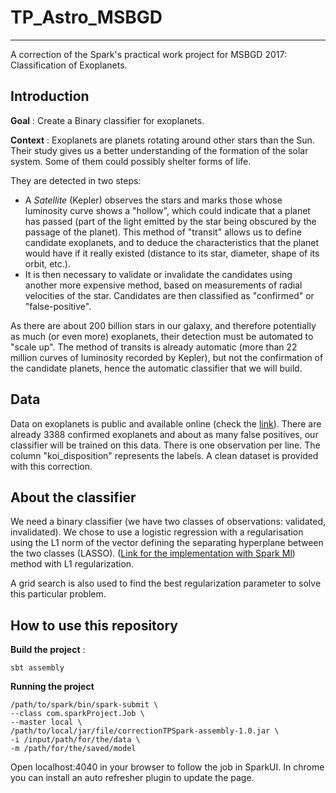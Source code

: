 # TP_Astro_MSBGD
---
A correction of the Spark's practical work project for MSBGD 2017: Classification of Exoplanets.

## Introduction
**Goal**  : Create a Binary classifier for exoplanets.

**Context** : Exoplanets are planets rotating around other stars than the Sun. Their study gives us a better understanding of the formation of the solar system. Some of them could possibly shelter forms of life.


They are detected in two steps:
* A *Satellite* (Kepler) observes the stars and marks those whose luminosity curve shows a "hollow", which could indicate that a planet has passed (part of the light emitted by the star being obscured by the passage of the planet). This method of "transit" allows us to define candidate exoplanets, and to deduce the characteristics that the planet would have if it really existed (distance to its star, diameter, shape of its orbit, etc.).
* It is then necessary to validate or invalidate the candidates using another more expensive method, based on measurements of radial velocities of the star. Candidates are then classified as "confirmed" or "false-positive".

As there are about 200 billion stars in our galaxy, and therefore potentially as much (or even more) exoplanets, their detection must be automated to "scale up". The method of transits is already automatic (more than 22 million curves of luminosity recorded by Kepler), but not the confirmation of the candidate planets, hence the automatic classifier that we will build.

## Data
Data on exoplanets is public and available online (check the [link](http://exoplanetarchive.ipac.caltech.edu/index.html)). There are already 3388 confirmed exoplanets and about as many false positives, our classifier will be trained on this data. There is one observation per line. The column "koi_disposition" represents the labels. 
A clean dataset is provided with this correction.

## About the classifier
We need a binary classifier (we have two classes of observations: validated, invalidated).
We chose to use a logistic regression with a regularisation using the L1 norm of the vector defining the separating hyperplane between the two classes (LASSO).
([Link for the implementation with Spark Ml](http://spark.apache.org/docs/latest/api/scala/index.html#org.apache.spark.ml.classification.LogisticRegression)) method with L1 regularization.

A grid search is also used to find the best regularization parameter to solve this particular problem.

## How to use this repository

**Build the project** :
```
sbt assembly
```

**Running the project**

```
/path/to/spark/bin/spark-submit \
--class com.sparkProject.Job \
--master local \
/path/to/local/jar/file/correctionTPSpark-assembly-1.0.jar \
-i /input/path/for/the/data \
-m /path/for/the/saved/model
```

Open localhost:4040 in your browser to follow the job in SparkUI.
In chrome you can install an auto refresher plugin to update the page.
